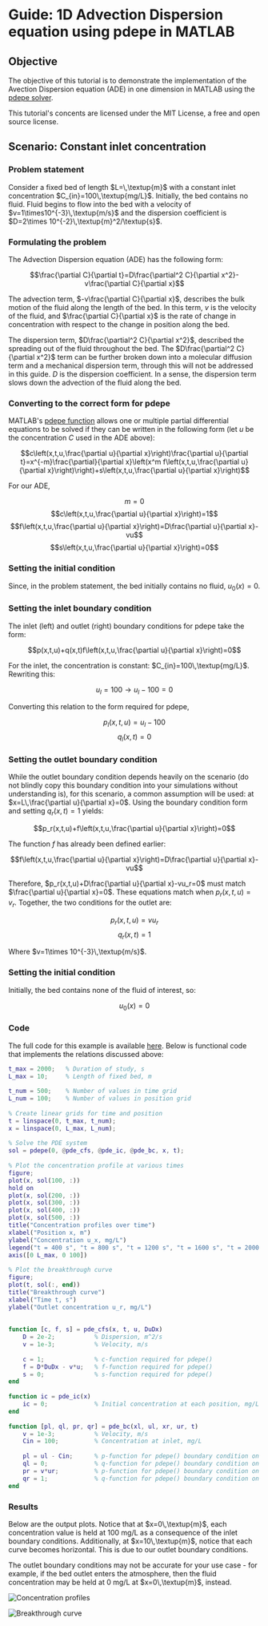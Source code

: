 # Guide: 1D Advection Dispersion equation using pdepe in MATLAB

## Objective
The objective of this tutorial is to demonstrate the implementation of the Avection Dispersion equation (ADE) in one dimension in MATLAB using the [pdepe solver](https://www.mathworks.com/help/matlab/ref/pdepe.html).

This tutorial's concents are licensed under the MIT License, a free and open source license.

## Scenario: Constant inlet concentration

### Problem statement
Consider a fixed bed of length $`L=\,\textup{m}`$ with a constant inlet concentration $`C_{in}=100\,\textup{mg/L}`$. Initially, the bed contains no fluid. Fluid begins to flow into the bed with a velocity of $`v=1\times10^{-3}\,\textup{m/s}`$ and the dispersion coefficient is $`D=2\times 10^{-2}\,\textup{m}^2/\textup{s}`$.

### Formulating the problem
The Advection Dispersion equation (ADE) has the following form:

$$\frac{\partial C}{\partial t}=D\frac{\partial^2 C}{\partial x^2}-v\frac{\partial C}{\partial x}$$

The advection term, $-v\frac{\partial C}{\partial x}$, describes the bulk motion of the fluid along the length of the bed. In this term, $v$ is the velocity of the fluid, and $\frac{\partial C}{\partial x}$ is the rate of change in concentration with respect to the change in position along the bed.

The dispersion term, $D\frac{\partial^2 C}{\partial x^2}$, described the spreading out of the fluid throughout the bed. The $D\frac{\partial^2 C}{\partial x^2}$ term can be further broken down into a molecular diffusion term and a mechanical dispersion term, through this will not be addressed in this guide. $D$ is the dispersion coefficient. In a sense, the dispersion term slows down the advection of the fluid along the bed.

### Converting to the correct form for pdepe
MATLAB's [pdepe function](https://www.mathworks.com/help/matlab/ref/pdepe.html) allows one or multiple partial differential equations to be solved if they can be written in the following form (let $u$ be the concentration $C$ used in the ADE above):

$$c\left(x,t,u,\frac{\partial u}{\partial x}\right)\frac{\partial u}{\partial t}=x^{-m}\frac{\partial}{\partial x}\left(x^m f\left(x,t,u,\frac{\partial u}{\partial x}\right)\right)+s\left(x,t,u,\frac{\partial u}{\partial x}\right)$$

For our ADE,

$$m=0$$
$$c\left(x,t,u,\frac{\partial u}{\partial x}\right)=1$$
$$f\left(x,t,u,\frac{\partial u}{\partial x}\right)=D\frac{\partial u}{\partial x}-vu$$
$$s\left(x,t,u,\frac{\partial u}{\partial x}\right)=0$$

### Setting the initial condition
Since, in the problem statement, the bed initially contains no fluid, $u_0(x)=0$.

### Setting the inlet boundary condition
The inlet (left) and outlet (right) boundary conditions for pdepe take the form:

$$p(x,t,u)+q(x,t)f\left(x,t,u,\frac{\partial u}{\partial x}\right)=0$$

For the inlet, the concentration is constant: $`C_{in}=100\,\textup{mg/L}`$. Rewriting this:

$$u_l=100\rightarrow u_l-100=0$$

Converting this relation to the form required for pdepe,

$$p_l(x,t,u)=u_l-100$$
$$q_l(x,t)=0$$

### Setting the outlet boundary condition
While the outlet boundary condition depends heavily on the scenario (do not blindly copy this boundary condition into your simulations without understanding is), for this scenario, a common assumption will be used: at $`x=L\,\frac{\partial u}{\partial x}=0`$. Using the boundary condition form and setting $q_r(x,t)=1$ yields:

$$p_r(x,t,u)+f\left(x,t,u,\frac{\partial u}{\partial x}\right)=0$$

The function $f$ has already been defined earlier:

$$f\left(x,t,u,\frac{\partial u}{\partial x}\right)=D\frac{\partial u}{\partial x}-vu$$

Therefore, $p_r(x,t,u)+D\frac{\partial u}{\partial x}-vu_r=0$ must match $\frac{\partial u}{\partial x}=0$. These equations match when $p_r(x,t,u)=v_r$. Together, the two conditions for the outlet are:

$$p_r(x,t,u)=vu_r$$
$$q_r(x,t)=1$$

Where $`v=1\times 10^{-3}\,\textup{m/s}`$.

### Setting the initial condition
Initially, the bed contains none of the fluid of interest, so:

$$u_0(x)=0$$

### Code
The full code for this example is available [here](matlab_ade_1d_pdepe.m). Below is functional code that implements the relations discussed above:

```matlab
t_max = 2000;   % Duration of study, s
L_max = 10;     % Length of fixed bed, m
 
t_num = 500;    % Number of values in time grid
L_num = 100;    % Number of values in position grid
 
% Create linear grids for time and position
t = linspace(0, t_max, t_num);
x = linspace(0, L_max, L_num);
 
% Solve the PDE system
sol = pdepe(0, @pde_cfs, @pde_ic, @pde_bc, x, t);
 
% Plot the concentration profile at various times
figure;
plot(x, sol(100, :))
hold on
plot(x, sol(200, :))
plot(x, sol(300, :))
plot(x, sol(400, :))
plot(x, sol(500, :))
title("Concentration profiles over time")
xlabel("Position x, m")
ylabel("Concentration u_x, mg/L")
legend("t = 400 s", "t = 800 s", "t = 1200 s", "t = 1600 s", "t = 2000 s", "Location", "northeast")
axis([0 L_max, 0 100])
 
% Plot the breakthrough curve
figure;
plot(t, sol(:, end))
title("Breakthrough curve")
xlabel("Time t, s")
ylabel("Outlet concentration u_r, mg/L")
 
 
function [c, f, s] = pde_cfs(x, t, u, DuDx)
    D = 2e-2;           % Dispersion, m^2/s
    v = 1e-3;           % Velocity, m/s
 
    c = 1;              % c-function required for pdepe()
    f = D*DuDx - v*u;   % f-function required for pdepe()
    s = 0;              % s-function required for pdepe()
end
 
function ic = pde_ic(x)
    ic = 0;             % Initial concentration at each position, mg/L
end
 
function [pl, ql, pr, qr] = pde_bc(xl, ul, xr, ur, t)
    v = 1e-3;           % Velocity, m/s
    Cin = 100;          % Concentration at inlet, mg/L
 
    pl = ul - Cin;      % p-function for pdepe() boundary condition on the left (inlet)
    ql = 0;             % q-function for pdepe() boundary condition on the left (inlet)
    pr = v*ur;          % p-function for pdepe() boundary condition on the right (outlet)
    qr = 1;             % q-function for pdepe() boundary condition on the right (outlet)
end
```

### Results
Below are the output plots. Notice that at $`x=0\,\textup{m}`$, each concentration value is held at 100 mg/L as a consequence of the inlet boundary conditions. Additionally, at $`x=10\,\textup{m}`$, notice that each curve becomes horizontal. This is due to our outlet boundary conditions.

The outlet boundary conditions may not be accurate for your use case - for example, if the bed outlet enters the atmosphere, then the fluid concentration may be held at 0 mg/L at $`x=0\,\textup{m}`$, instead.

![Concentration profiles](img/guide_matlab_ade_1d_pdepe_profiles.png "Concentration profiles")

![Breakthrough curve](img/guide_matlab_ade_1d_pdepe_breakthrough.png "Breakthrough curve")